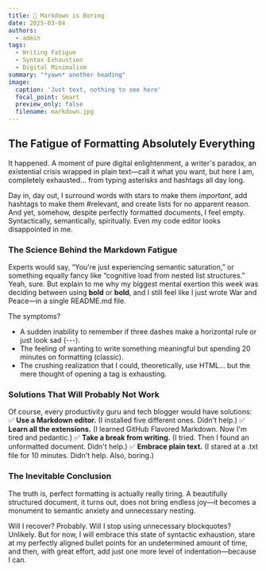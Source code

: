 ```yaml
---
title: 🥱 Markdown is Boring
date: 2025-03-04
authors:
  - admin
tags:
  - Writing Fatigue
  - Syntax Exhaustion
  - Digital Minimalism
summary: "*yawn* another heading"
image:
  caption: 'Just text, nothing to see here'
  focal_point: Smart
  preview_only: false
  filename: markdown.jpg
---
```


## The Fatigue of Formatting Absolutely Everything

It happened. A moment of pure digital enlightenment, a writer's paradox, an existential crisis wrapped in plain text—call it what you want, but here I am, completely exhausted… from typing asterisks and hashtags all day long.

Day in, day out, I surround words with stars to make them *important*, add hashtags to make them #relevant, and create lists for no apparent reason. And yet, somehow, despite perfectly formatted documents, I feel empty. Syntactically, semantically, spiritually. Even my code editor looks disappointed in me.

### The Science Behind the Markdown Fatigue

Experts would say, “You're just experiencing semantic saturation,” or something equally fancy like “cognitive load from nested list structures.” Yeah, sure. But explain to me why my biggest mental exertion this week was deciding between using **bold** or __bold__, and I still feel like I just wrote War and Peace—in a single README.md file.

The symptoms?
- A sudden inability to remember if three dashes make a horizontal rule or just look sad (---).
- The feeling of wanting to write something meaningful but spending 20 minutes on formatting (classic).
- The crushing realization that I could, theoretically, use HTML… but the mere thought of opening a tag is exhausting.

### Solutions That Will Probably Not Work

Of course, every productivity guru and tech blogger would have solutions:
✅ **Use a Markdown editor.** (I installed five different ones. Didn't help.)
✅ **Learn all the extensions.** (I learned GitHub Flavored Markdown. Now I'm tired and pedantic.)
✅ **Take a break from writing.** (I tried. Then I found an unformatted document. Didn't help.)
✅ **Embrace plain text.** (I stared at a .txt file for 10 minutes. Didn't help. Also, boring.)

### The Inevitable Conclusion

The truth is, perfect formatting is actually really tiring. A beautifully structured document, it turns out, does not bring endless joy—it becomes a monument to semantic anxiety and unnecessary nesting.

Will I recover? Probably. Will I stop using unnecessary blockquotes? Unlikely. But for now, I will embrace this state of syntactic exhaustion, stare at my perfectly aligned bullet points for an undetermined amount of time, and then, with great effort, add just one more level of indentation—because I can.
